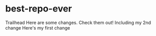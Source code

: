 # best-repo-ever
Trailhead
Here are some changes. Check them out! Including my 2nd change
Here's my first change
